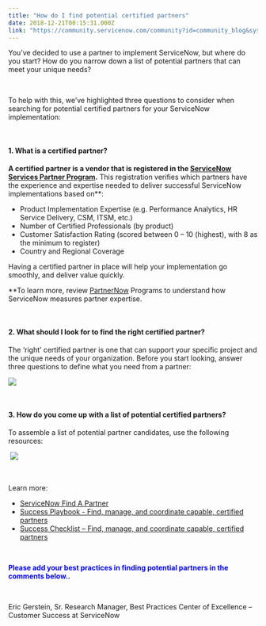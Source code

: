 ```yaml
---
title: "How do I find potential certified partners"
date: 2018-12-21T00:15:31.000Z
link: "https://community.servicenow.com/community?id=community_blog&sys_id=cc3d75f4dbaae300afc902d5ca961967"
---
```

<p>You’ve decided to use a partner to implement ServiceNow, but where do you start? How do you narrow down a list of potential partners that can meet your unique needs?</p>
<p> </p>
<p>To help with this, we’ve highlighted three questions to consider when searching for potential certified partners for your ServiceNow implementation:</p>
<p><strong> </strong></p>
<h4><strong>1. What is a certified partner?</strong></h4>
<p><strong>A certified partner is a vendor that is registered in the <a href="https://www.servicenow.com/content/dam/servicenow-assets/public/en-us/doc-type/resource-center/data-sheet/ds-services-partner-program.pdf" rel="nofollow">ServiceNow Services Partner Program</a>.</strong> This registration verifies which partners have the experience and expertise needed to deliver successful ServiceNow implementations based on**:</p>
<ul><li>Product Implementation Expertise (e.g. Performance Analytics, HR Service Delivery, CSM, ITSM, etc.)</li><li>Number of Certified Professionals (by product)</li><li>Customer Satisfaction Rating (scored between 0 – 10 (highest), with 8 as the minimum to register) </li><li>Country and Regional Coverage</li></ul>
<p>Having a certified partner in place will help your implementation go smoothly, and deliver value quickly.</p>
<p>**To learn more, review <a href="https://www.servicenow.com/partners.html" rel="nofollow">PartnerNow</a> Programs to understand how ServiceNow measures partner expertise.</p>
<p> </p>
<h4><strong>2. What should I look for to find the right certified partner?</strong></h4>
<p>The ‘right’ certified partner is one that can support your specific project and the unique needs of your organization. Before you start looking, answer three questions to define what you need from a partner: </p>
<p><img src="e78eb930dbeae300afc902d5ca961985.iix" /></p>
<p> </p>
<h4><strong>3. How do you come up with a list of potential certified partners?</strong></h4>
<p>To assemble a list of potential partner candidates, use the following resources:</p>
<p> <img src="5fcef1b0dbeae300afc902d5ca96196e.iix" /></p>
<p> </p>
<p>Learn more:</p>
<ul><li><a href="https://www.servicenow.com/partners/find-a-partner.html" rel="nofollow">ServiceNow Find A Partner</a></li><li><a href="https://www.servicenow.com/success/playbook/find-partners.html" rel="nofollow">Success Playbook - Find, manage, and coordinate capable, certified partners</a></li><li><a href="https://www.servicenow.com/content/dam/servicenow-assets/public/en-us/doc-type/bp/subpillar6-partners.pptx" rel="nofollow">Success Checklist – Find, manage, and coordinate capable, certified partners</a></li></ul>
<p> </p>
<p><span style="color: #0000ff;"><strong>Please add your best practices in finding potential partners in the comments below..</strong></span></p>
<p> </p>
<p>Eric Gerstein, Sr. Research Manager, Best Practices Center of Excellence – Customer Success at ServiceNow</p>